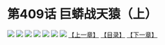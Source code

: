 # 第409话 巨蟒战天猿（上）
![](https://mhpic.xiaomingtaiji.net/comic/D/斗破苍穹拆分版/409话/1.jpg-zymk.middle.webp)
![](https://mhpic.xiaomingtaiji.net/comic/D/斗破苍穹拆分版/409话/2.jpg-zymk.middle.webp)
![](https://mhpic.xiaomingtaiji.net/comic/D/斗破苍穹拆分版/409话/3.jpg-zymk.middle.webp)
![](https://mhpic.xiaomingtaiji.net/comic/D/斗破苍穹拆分版/409话/4.jpg-zymk.middle.webp)
![](https://mhpic.xiaomingtaiji.net/comic/D/斗破苍穹拆分版/409话/5.jpg-zymk.middle.webp)
![](https://mhpic.xiaomingtaiji.net/comic/D/斗破苍穹拆分版/409话/6.jpg-zymk.middle.webp)
![](https://mhpic.xiaomingtaiji.net/comic/D/斗破苍穹拆分版/409话/7.jpg-zymk.middle.webp)
[【上一章】](./408.md)
[【目录】](./README.md)
[【下一章】](./410.md)
